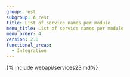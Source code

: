 ```yaml
---
group: rest
subgroup: A_rest
title: List of service names per module
menu_title: List of service names per module
menu_order: 4
version: 2.0
functional_areas:
  - Integration
---
```


{% include webapi/services23.md%}
